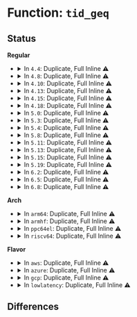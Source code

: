 # Function: <code>tid_geq</code>

## Status
<b>Regular</b>
<ul>
<li>
<details>
<summary>In <code>4.4</code>: Duplicate, Full Inline ⚠️</summary>

**Collision:** Static Duplication

**Inline:** Full

**Transformation:** False

**Instances:**

```
In fs/jbd2/transaction.c (ffffffff812e6b5e)
Location: include/linux/jbd2.h:1399
Inline: True
Inline callers:
  - fs/jbd2/transaction.c:wait_transaction_locked
  - fs/jbd2/transaction.c:jbd2__journal_restart
```
```
In fs/jbd2/recovery.c (0)
Location: include/linux/jbd2.h:1399
Inline: True
```
```
In fs/jbd2/journal.c (0)
Location: include/linux/jbd2.h:1399
Inline: True
```
</details>
</li>
<li>
<details>
<summary>In <code>4.8</code>: Duplicate, Full Inline ⚠️</summary>

**Collision:** Static Duplication

**Inline:** Full

**Transformation:** False

**Instances:**

```
In fs/jbd2/transaction.c (ffffffff81315354)
Location: include/linux/jbd2.h:1414
Inline: True
Inline callers:
  - fs/jbd2/transaction.c:jbd2__journal_restart
  - fs/jbd2/transaction.c:wait_transaction_locked
```
```
In fs/jbd2/recovery.c (0)
Location: include/linux/jbd2.h:1414
Inline: True
```
```
In fs/jbd2/journal.c (ffffffff8131eed2)
Location: include/linux/jbd2.h:1414
Inline: True
Inline callers:
  - fs/jbd2/journal.c:__jbd2_journal_force_commit
```
</details>
</li>
<li>
<details>
<summary>In <code>4.10</code>: Duplicate, Full Inline ⚠️</summary>

**Collision:** Static Duplication

**Inline:** Full

**Transformation:** False

**Instances:**

```
In fs/jbd2/transaction.c (ffffffff8132b354)
Location: include/linux/jbd2.h:1414
Inline: True
Inline callers:
  - fs/jbd2/transaction.c:jbd2__journal_restart
  - fs/jbd2/transaction.c:wait_transaction_locked
```
```
In fs/jbd2/recovery.c (0)
Location: include/linux/jbd2.h:1414
Inline: True
```
```
In fs/jbd2/journal.c (ffffffff81334f52)
Location: include/linux/jbd2.h:1414
Inline: True
Inline callers:
  - fs/jbd2/journal.c:__jbd2_journal_force_commit
```
</details>
</li>
<li>
<details>
<summary>In <code>4.13</code>: Duplicate, Full Inline ⚠️</summary>

**Collision:** Static Duplication

**Inline:** Full

**Transformation:** False

**Instances:**

```
In fs/jbd2/transaction.c (ffffffff81340578)
Location: include/linux/jbd2.h:1416
Inline: True
Inline callers:
  - fs/jbd2/transaction.c:jbd2__journal_restart
  - fs/jbd2/transaction.c:wait_transaction_locked
```
```
In fs/jbd2/recovery.c (0)
Location: include/linux/jbd2.h:1416
Inline: True
```
```
In fs/jbd2/journal.c (ffffffff81349cc6)
Location: include/linux/jbd2.h:1416
Inline: True
Inline callers:
  - fs/jbd2/journal.c:__jbd2_journal_force_commit
```
</details>
</li>
<li>
<details>
<summary>In <code>4.15</code>: Duplicate, Full Inline ⚠️</summary>

**Collision:** Static Duplication

**Inline:** Full

**Transformation:** False

**Instances:**

```
In fs/jbd2/transaction.c (ffffffff81364b88)
Location: include/linux/jbd2.h:1522
Inline: True
Inline callers:
  - fs/jbd2/transaction.c:jbd2__journal_restart
  - fs/jbd2/transaction.c:wait_transaction_locked
```
```
In fs/jbd2/recovery.c (0)
Location: include/linux/jbd2.h:1522
Inline: True
```
```
In fs/jbd2/journal.c (ffffffff8136e316)
Location: include/linux/jbd2.h:1522
Inline: True
Inline callers:
  - fs/jbd2/journal.c:__jbd2_journal_force_commit
```
</details>
</li>
<li>
<details>
<summary>In <code>4.18</code>: Duplicate, Full Inline ⚠️</summary>

**Collision:** Static Duplication

**Inline:** Full

**Transformation:** False

**Instances:**

```
In fs/jbd2/transaction.c (ffffffff813932f8)
Location: include/linux/jbd2.h:1522
Inline: True
Inline callers:
  - fs/jbd2/transaction.c:jbd2__journal_restart
  - fs/jbd2/transaction.c:wait_transaction_locked
```
```
In fs/jbd2/recovery.c (ffffffff8139737d)
Location: include/linux/jbd2.h:1522
Inline: True
Inline callers:
  - fs/jbd2/recovery.c:do_one_pass
```
```
In fs/jbd2/journal.c (ffffffff8139c9ac)
Location: include/linux/jbd2.h:1522
Inline: True
Inline callers:
  - fs/jbd2/journal.c:__jbd2_journal_force_commit
  - fs/jbd2/journal.c:__jbd2_log_start_commit
```
</details>
</li>
<li>
<details>
<summary>In <code>5.0</code>: Duplicate, Full Inline ⚠️</summary>

**Collision:** Static Duplication

**Inline:** Full

**Transformation:** False

**Instances:**

```
In fs/jbd2/transaction.c (ffffffff813ac018)
Location: include/linux/jbd2.h:1523
Inline: True
Inline callers:
  - fs/jbd2/transaction.c:jbd2__journal_restart
  - fs/jbd2/transaction.c:wait_transaction_locked
```
```
In fs/jbd2/recovery.c (ffffffff813b00ad)
Location: include/linux/jbd2.h:1523
Inline: True
Inline callers:
  - fs/jbd2/recovery.c:do_one_pass
```
```
In fs/jbd2/journal.c (ffffffff813b571c)
Location: include/linux/jbd2.h:1523
Inline: True
Inline callers:
  - fs/jbd2/journal.c:__jbd2_journal_force_commit
  - fs/jbd2/journal.c:__jbd2_log_start_commit
```
</details>
</li>
<li>
<details>
<summary>In <code>5.3</code>: Duplicate, Full Inline ⚠️</summary>

**Collision:** Static Duplication

**Inline:** Full

**Transformation:** False

**Instances:**

```
In fs/jbd2/transaction.c (ffffffff813d629c)
Location: include/linux/jbd2.h:1543
Inline: True
Inline callers:
  - fs/jbd2/transaction.c:jbd2__journal_restart
  - fs/jbd2/transaction.c:wait_transaction_locked
```
```
In fs/jbd2/recovery.c (ffffffff813da64b)
Location: include/linux/jbd2.h:1543
Inline: True
Inline callers:
  - fs/jbd2/recovery.c:do_one_pass
```
```
In fs/jbd2/journal.c (ffffffff813dfdf2)
Location: include/linux/jbd2.h:1543
Inline: True
Inline callers:
  - fs/jbd2/journal.c:__jbd2_journal_force_commit
  - fs/jbd2/journal.c:__jbd2_log_start_commit
```
</details>
</li>
<li>
<details>
<summary>In <code>5.4</code>: Duplicate, Full Inline ⚠️</summary>

**Collision:** Static Duplication

**Inline:** Full

**Transformation:** False

**Instances:**

```
In fs/jbd2/transaction.c (ffffffff813f02cc)
Location: include/linux/jbd2.h:1541
Inline: True
Inline callers:
  - fs/jbd2/transaction.c:jbd2__journal_restart
  - fs/jbd2/transaction.c:wait_transaction_locked
```
```
In fs/jbd2/recovery.c (ffffffff813f469b)
Location: include/linux/jbd2.h:1541
Inline: True
Inline callers:
  - fs/jbd2/recovery.c:do_one_pass
```
```
In fs/jbd2/journal.c (ffffffff813f9e42)
Location: include/linux/jbd2.h:1541
Inline: True
Inline callers:
  - fs/jbd2/journal.c:__jbd2_journal_force_commit
  - fs/jbd2/journal.c:__jbd2_log_start_commit
```
</details>
</li>
<li>
<details>
<summary>In <code>5.8</code>: Duplicate, Full Inline ⚠️</summary>

**Collision:** Static Duplication

**Inline:** Full

**Transformation:** False

**Instances:**

```
In fs/jbd2/transaction.c (ffffffff8143d670)
Location: include/linux/jbd2.h:1545
Inline: True
Inline callers:
  - fs/jbd2/transaction.c:jbd2__journal_restart
  - fs/jbd2/transaction.c:wait_transaction_locked
```
```
In fs/jbd2/recovery.c (ffffffff81441c59)
Location: include/linux/jbd2.h:1545
Inline: True
Inline callers:
  - fs/jbd2/recovery.c:do_one_pass
```
```
In fs/jbd2/journal.c (ffffffff81447dec)
Location: include/linux/jbd2.h:1545
Inline: True
Inline callers:
  - fs/jbd2/journal.c:__jbd2_journal_force_commit
  - fs/jbd2/journal.c:__jbd2_log_start_commit
```
</details>
</li>
<li>
<details>
<summary>In <code>5.11</code>: Duplicate, Full Inline ⚠️</summary>

**Collision:** Static Duplication

**Inline:** Full

**Transformation:** False

**Instances:**

```
In fs/jbd2/transaction.c (ffffffff814599e1)
Location: include/linux/jbd2.h:1673
Inline: True
Inline callers:
  - fs/jbd2/transaction.c:jbd2__journal_restart
  - fs/jbd2/transaction.c:wait_transaction_locked
```
```
In fs/jbd2/recovery.c (ffffffff8145de87)
Location: include/linux/jbd2.h:1673
Inline: True
Inline callers:
  - fs/jbd2/recovery.c:do_one_pass
```
```
In fs/jbd2/journal.c (ffffffff8146477c)
Location: include/linux/jbd2.h:1673
Inline: True
Inline callers:
  - fs/jbd2/journal.c:__jbd2_journal_force_commit
  - fs/jbd2/journal.c:__jbd2_log_start_commit
```
</details>
</li>
<li>
<details>
<summary>In <code>5.13</code>: Duplicate, Full Inline ⚠️</summary>

**Collision:** Static Duplication

**Inline:** Full

**Transformation:** False

**Instances:**

```
In fs/jbd2/transaction.c (ffffffff8145f2a1)
Location: include/linux/jbd2.h:1682
Inline: True
Inline callers:
  - fs/jbd2/transaction.c:jbd2__journal_restart
  - fs/jbd2/transaction.c:wait_transaction_locked
```
```
In fs/jbd2/recovery.c (ffffffff81463542)
Location: include/linux/jbd2.h:1682
Inline: True
Inline callers:
  - fs/jbd2/recovery.c:do_one_pass
```
```
In fs/jbd2/journal.c (ffffffff81469f0c)
Location: include/linux/jbd2.h:1682
Inline: True
Inline callers:
  - fs/jbd2/journal.c:__jbd2_journal_force_commit
  - fs/jbd2/journal.c:__jbd2_log_start_commit
```
</details>
</li>
<li>
<details>
<summary>In <code>5.15</code>: Duplicate, Full Inline ⚠️</summary>

**Collision:** Static Duplication

**Inline:** Full

**Transformation:** False

**Instances:**

```
In fs/jbd2/transaction.c (ffffffff814b4751)
Location: include/linux/jbd2.h:1721
Inline: True
Inline callers:
  - fs/jbd2/transaction.c:jbd2__journal_restart
  - fs/jbd2/transaction.c:wait_transaction_locked
```
```
In fs/jbd2/recovery.c (ffffffff814b8ac5)
Location: include/linux/jbd2.h:1721
Inline: True
Inline callers:
  - fs/jbd2/recovery.c:do_one_pass
```
```
In fs/jbd2/journal.c (ffffffff814c028f)
Location: include/linux/jbd2.h:1721
Inline: True
Inline callers:
  - fs/jbd2/journal.c:__jbd2_journal_force_commit
  - fs/jbd2/journal.c:__jbd2_log_start_commit
```
</details>
</li>
<li>
<details>
<summary>In <code>5.19</code>: Duplicate, Full Inline ⚠️</summary>

**Collision:** Static Duplication

**Inline:** Full

**Transformation:** False

**Instances:**

```
In fs/jbd2/transaction.c (ffffffff8153e055)
Location: include/linux/jbd2.h:1715
Inline: True
Inline callers:
  - fs/jbd2/transaction.c:jbd2__journal_restart
  - fs/jbd2/transaction.c:wait_transaction_locked
```
```
In fs/jbd2/recovery.c (ffffffff81542693)
Location: include/linux/jbd2.h:1715
Inline: True
Inline callers:
  - fs/jbd2/recovery.c:do_one_pass
```
```
In fs/jbd2/journal.c (ffffffff8154aa8b)
Location: include/linux/jbd2.h:1715
Inline: True
Inline callers:
  - fs/jbd2/journal.c:__jbd2_journal_force_commit
  - fs/jbd2/journal.c:__jbd2_log_start_commit
```
</details>
</li>
<li>
<details>
<summary>In <code>6.2</code>: Duplicate, Full Inline ⚠️</summary>

**Collision:** Static Duplication

**Inline:** Full

**Transformation:** False

**Instances:**

```
In fs/jbd2/transaction.c (ffffffff815dc925)
Location: include/linux/jbd2.h:1713
Inline: True
Inline callers:
  - fs/jbd2/transaction.c:jbd2__journal_restart
  - fs/jbd2/transaction.c:wait_transaction_locked
```
```
In fs/jbd2/recovery.c (ffffffff815e13c5)
Location: include/linux/jbd2.h:1713
Inline: True
Inline callers:
  - fs/jbd2/recovery.c:do_one_pass
```
```
In fs/jbd2/journal.c (ffffffff815e92fb)
Location: include/linux/jbd2.h:1713
Inline: True
Inline callers:
  - fs/jbd2/journal.c:__jbd2_journal_force_commit
  - fs/jbd2/journal.c:__jbd2_log_start_commit
```
</details>
</li>
<li>
<details>
<summary>In <code>6.5</code>: Duplicate, Full Inline ⚠️</summary>

**Collision:** Static Duplication

**Inline:** Full

**Transformation:** False

**Instances:**

```
In fs/jbd2/transaction.c (ffffffff816143c5)
Location: include/linux/jbd2.h:1714
Inline: True
Inline callers:
  - fs/jbd2/transaction.c:jbd2__journal_restart
  - fs/jbd2/transaction.c:wait_transaction_locked
```
```
In fs/jbd2/recovery.c (ffffffff81618cc2)
Location: include/linux/jbd2.h:1714
Inline: True
Inline callers:
  - fs/jbd2/recovery.c:do_one_pass
```
```
In fs/jbd2/journal.c (ffffffff81620b9b)
Location: include/linux/jbd2.h:1714
Inline: True
Inline callers:
  - fs/jbd2/journal.c:__jbd2_journal_force_commit
  - fs/jbd2/journal.c:__jbd2_log_start_commit
```
</details>
</li>
<li>
<details>
<summary>In <code>6.8</code>: Duplicate, Full Inline ⚠️</summary>

**Collision:** Static Duplication

**Inline:** Full

**Transformation:** False

**Instances:**

```
In fs/jbd2/transaction.c (ffffffff8164d1b5)
Location: include/linux/jbd2.h:1727
Inline: True
Inline callers:
  - fs/jbd2/transaction.c:jbd2__journal_restart
  - fs/jbd2/transaction.c:wait_transaction_locked
```
```
In fs/jbd2/recovery.c (ffffffff81651c3c)
Location: include/linux/jbd2.h:1727
Inline: True
Inline callers:
  - fs/jbd2/recovery.c:do_one_pass
```
```
In fs/jbd2/journal.c (ffffffff816597d8)
Location: include/linux/jbd2.h:1727
Inline: True
Inline callers:
  - fs/jbd2/journal.c:__jbd2_journal_force_commit
  - fs/jbd2/journal.c:__jbd2_log_start_commit
```
</details>
</li>
</ul>
<b>Arch</b>
<ul>
<li>
<details>
<summary>In <code>arm64</code>: Duplicate, Full Inline ⚠️</summary>

**Collision:** Static Duplication

**Inline:** Full

**Transformation:** False

**Instances:**

```
In fs/jbd2/transaction.c (ffff8000104c9b98)
Location: include/linux/jbd2.h:1541
Inline: True
Inline callers:
  - fs/jbd2/transaction.c:jbd2__journal_restart
  - fs/jbd2/transaction.c:wait_transaction_locked
```
```
In fs/jbd2/recovery.c (ffff8000104cfff8)
Location: include/linux/jbd2.h:1541
Inline: True
Inline callers:
  - fs/jbd2/recovery.c:do_one_pass
```
```
In fs/jbd2/journal.c (ffff8000104d6a44)
Location: include/linux/jbd2.h:1541
Inline: True
Inline callers:
  - fs/jbd2/journal.c:__jbd2_journal_force_commit
  - fs/jbd2/journal.c:__jbd2_log_start_commit
```
</details>
</li>
<li>
<details>
<summary>In <code>armhf</code>: Duplicate, Full Inline ⚠️</summary>

**Collision:** Static Duplication

**Inline:** Full

**Transformation:** False

**Instances:**

```
In fs/jbd2/transaction.c (c068d6ec)
Location: include/linux/jbd2.h:1541
Inline: True
Inline callers:
  - fs/jbd2/transaction.c:jbd2__journal_restart
  - fs/jbd2/transaction.c:wait_transaction_locked
```
```
In fs/jbd2/recovery.c (c0692b04)
Location: include/linux/jbd2.h:1541
Inline: True
Inline callers:
  - fs/jbd2/recovery.c:do_one_pass
```
```
In fs/jbd2/journal.c (c0698cf8)
Location: include/linux/jbd2.h:1541
Inline: True
Inline callers:
  - fs/jbd2/journal.c:__jbd2_journal_force_commit
  - fs/jbd2/journal.c:__jbd2_log_start_commit
```
</details>
</li>
<li>
<details>
<summary>In <code>ppc64el</code>: Duplicate, Full Inline ⚠️</summary>

**Collision:** Static Duplication

**Inline:** Full

**Transformation:** False

**Instances:**

```
In fs/jbd2/transaction.c (c000000000602384)
Location: include/linux/jbd2.h:1541
Inline: True
Inline callers:
  - fs/jbd2/transaction.c:jbd2__journal_restart
  - fs/jbd2/transaction.c:wait_transaction_locked
```
```
In fs/jbd2/recovery.c (c000000000609044)
Location: include/linux/jbd2.h:1541
Inline: True
Inline callers:
  - fs/jbd2/recovery.c:do_one_pass
```
```
In fs/jbd2/journal.c (c0000000006115b4)
Location: include/linux/jbd2.h:1541
Inline: True
Inline callers:
  - fs/jbd2/journal.c:__jbd2_journal_force_commit
  - fs/jbd2/journal.c:__jbd2_log_start_commit
```
</details>
</li>
<li>
<details>
<summary>In <code>riscv64</code>: Duplicate, Full Inline ⚠️</summary>

**Collision:** Static Duplication

**Inline:** Full

**Transformation:** False

**Instances:**

```
In fs/jbd2/transaction.c (ffffffe0003430c2)
Location: include/linux/jbd2.h:1541
Inline: True
Inline callers:
  - fs/jbd2/transaction.c:jbd2__journal_restart
  - fs/jbd2/transaction.c:wait_transaction_locked
```
```
In fs/jbd2/recovery.c (ffffffe00034763c)
Location: include/linux/jbd2.h:1541
Inline: True
Inline callers:
  - fs/jbd2/recovery.c:do_one_pass
```
```
In fs/jbd2/journal.c (ffffffe00034cafc)
Location: include/linux/jbd2.h:1541
Inline: True
Inline callers:
  - fs/jbd2/journal.c:__jbd2_log_start_commit
```
</details>
</li>
</ul>
<b>Flavor</b>
<ul>
<li>
<details>
<summary>In <code>aws</code>: Duplicate, Full Inline ⚠️</summary>

**Collision:** Static Duplication

**Inline:** Full

**Transformation:** False

**Instances:**

```
In fs/jbd2/transaction.c (ffffffff813e88ac)
Location: include/linux/jbd2.h:1541
Inline: True
Inline callers:
  - fs/jbd2/transaction.c:jbd2__journal_restart
  - fs/jbd2/transaction.c:wait_transaction_locked
```
```
In fs/jbd2/recovery.c (ffffffff813ecc7b)
Location: include/linux/jbd2.h:1541
Inline: True
Inline callers:
  - fs/jbd2/recovery.c:do_one_pass
```
```
In fs/jbd2/journal.c (ffffffff813f2422)
Location: include/linux/jbd2.h:1541
Inline: True
Inline callers:
  - fs/jbd2/journal.c:__jbd2_journal_force_commit
  - fs/jbd2/journal.c:__jbd2_log_start_commit
```
</details>
</li>
<li>
<details>
<summary>In <code>azure</code>: Duplicate, Full Inline ⚠️</summary>

**Collision:** Static Duplication

**Inline:** Full

**Transformation:** False

**Instances:**

```
In fs/jbd2/transaction.c (ffffffff813d932c)
Location: include/linux/jbd2.h:1541
Inline: True
Inline callers:
  - fs/jbd2/transaction.c:jbd2__journal_restart
  - fs/jbd2/transaction.c:wait_transaction_locked
```
```
In fs/jbd2/recovery.c (ffffffff813dd6fb)
Location: include/linux/jbd2.h:1541
Inline: True
Inline callers:
  - fs/jbd2/recovery.c:do_one_pass
```
```
In fs/jbd2/journal.c (ffffffff813e2ea2)
Location: include/linux/jbd2.h:1541
Inline: True
Inline callers:
  - fs/jbd2/journal.c:__jbd2_journal_force_commit
  - fs/jbd2/journal.c:__jbd2_log_start_commit
```
</details>
</li>
<li>
<details>
<summary>In <code>gcp</code>: Duplicate, Full Inline ⚠️</summary>

**Collision:** Static Duplication

**Inline:** Full

**Transformation:** False

**Instances:**

```
In fs/jbd2/transaction.c (ffffffff813e5c2c)
Location: include/linux/jbd2.h:1541
Inline: True
Inline callers:
  - fs/jbd2/transaction.c:jbd2__journal_restart
  - fs/jbd2/transaction.c:wait_transaction_locked
```
```
In fs/jbd2/recovery.c (ffffffff813e9ffb)
Location: include/linux/jbd2.h:1541
Inline: True
Inline callers:
  - fs/jbd2/recovery.c:do_one_pass
```
```
In fs/jbd2/journal.c (ffffffff813ef7a2)
Location: include/linux/jbd2.h:1541
Inline: True
Inline callers:
  - fs/jbd2/journal.c:__jbd2_journal_force_commit
  - fs/jbd2/journal.c:__jbd2_log_start_commit
```
</details>
</li>
<li>
<details>
<summary>In <code>lowlatency</code>: Duplicate, Full Inline ⚠️</summary>

**Collision:** Static Duplication

**Inline:** Full

**Transformation:** False

**Instances:**

```
In fs/jbd2/transaction.c (ffffffff813fad08)
Location: include/linux/jbd2.h:1541
Inline: True
Inline callers:
  - fs/jbd2/transaction.c:jbd2__journal_restart
  - fs/jbd2/transaction.c:wait_transaction_locked
```
```
In fs/jbd2/recovery.c (ffffffff813ff946)
Location: include/linux/jbd2.h:1541
Inline: True
Inline callers:
  - fs/jbd2/recovery.c:do_one_pass
```
```
In fs/jbd2/journal.c (ffffffff81405172)
Location: include/linux/jbd2.h:1541
Inline: True
Inline callers:
  - fs/jbd2/journal.c:__jbd2_journal_force_commit
  - fs/jbd2/journal.c:__jbd2_log_start_commit
```
</details>
</li>
</ul>

## Differences
